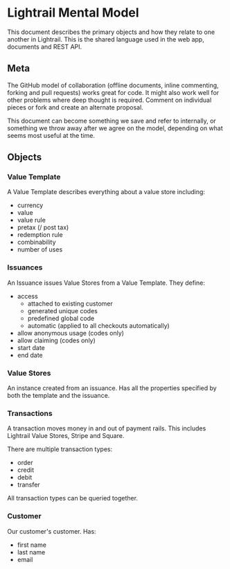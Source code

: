 # Lightrail Mental Model

This document describes the primary objects and how they relate to one another in Lightrail.  This is the shared language used in the web app, documents and REST API.

## Meta

The GitHub model of collaboration (offline documents, inline commenting, forking and pull requests) works great for code.  It might also work well for other problems where deep thought is required.  Comment on individual pieces or fork and create an alternate proposal.

This document can become something we save and refer to internally, or something we throw away after we agree on the model, depending on what seems most useful at the time.

## Objects

### Value Template

A Value Template describes everything about a value store including:
- currency
- value
- value rule
- pretax (/ post tax)
- redemption rule
- combinability
- number of uses

### Issuances

An Issuance issues Value Stores from a Value Template.  They define:
- access
    - attached to existing customer
    - generated unique codes
    - predefined global code
    - automatic (applied to all checkouts automatically)
- allow anonymous usage (codes only)
- allow claiming (codes only)
- start date
- end date

### Value Stores

An instance created from an issuance.  Has all the properties specified by both the template and the issuance.

### Transactions

A transaction moves money in and out of payment rails.  This includes Lightrail Value Stores, Stripe and Square.

There are multiple transaction types:
- order
- credit
- debit
- transfer

All transaction types can be queried together.

### Customer

Our customer's customer.  Has:
- first name
- last name
- email
